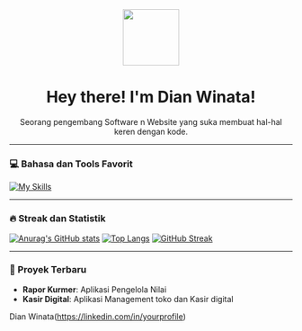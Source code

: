 <div align="center">
  <img src="https://media.giphy.com/media/v1.W3S7F27m6S8/giphy.gif" width="100" />
  <h1>Hey there! I'm Dian Winata!</h1>
  <p>Seorang pengembang Software n Website yang suka membuat hal-hal keren dengan kode.</p>
</div>

---

### 💻 Bahasa dan Tools Favorit

[![My Skills](https://skillicons.dev/icons?i=js,html,css,react,nodejs,python)](https://skillicons.dev)

---

### 🔥 Streak dan Statistik

[![Anurag's GitHub stats](https://github-readme-stats.vercel.app/api?username=dianwinata09&show_icons=true&theme=gruvbox)](https://github.com/anuraghazra/github-readme-stats)
[![Top Langs](https://github-readme-stats.vercel.app/api/top-langs/?username=dianwinata09&layout=compact&theme=gruvbox)](https://github.com/anuraghazra/github-readme-stats)
[![GitHub Streak](https://github-readme-streak-stats.herokuapp.com/?user=dianwinata09&theme=gruvbox)](https://git.io/streak-stats)

---

### 🌟 Proyek Terbaru

-   **Rapor Kurmer**: Aplikasi Pengelola Nilai
-   **Kasir Digital**: Aplikasi Management toko dan Kasir digital

Dian Winata(https://linkedin.com/in/yourprofile)
